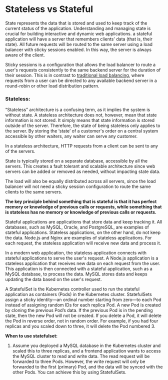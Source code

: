 # Stateless vs Stateful

State represents the data that is stored and used to keep track of the current status of the application. Understanding and managing state is crucial for building interactive and dynamic web applications. a stateful application will have a server that remembers clients' data (that is, their state). All future requests will be routed to the same server using a load balancer with sticky sessions enabled. In this way, the server is always aware of the client.

Sticky sessions is a configuration that allows the load balancer to route a user's requests consistently to the same backend server for the duration of their session. This is in contrast to [traditional load balancing](https://lightcloud.substack.com/i/102200211/load-balancing-explained), where requests from a user can be directed to any available backend server in a round-robin or other load distribution pattern.

### Stateless:

“Stateless” architecture is a confusing term, as it implies the system is without state. A stateless architecture does not, however, mean that state information is not stored. It simply means that state information is stored outside of the server. Therefore, the state of being stateless only applies to the server. By storing the ‘state’ of a customer's order on a central system accessible by other waiters, any waiter can serve any customer.

In a stateless architecture, HTTP requests from a client can be sent to any of the servers.

State is typically stored on a separate database, accessible by all the servers. This creates a fault tolerant and scalable architecture since web servers can be added or removed as needed, without impacting state data.

The load will also be equally distributed across all servers, since the load balancer will not need a sticky session configuration to route the same clients to the same servers.

**The key principle behind something that is stateful is that it has perfect memory or knowledge of previous calls or requests, while something that is stateless has no memory or knowledge of previous calls or requests.**

Stateful applications are applications that store data and keep tracking it. All databases, such as MySQL, Oracle, and PostgreSQL, are examples of stateful applications. Stateless applications, on the other hand, do not keep the data. Node.js and Nginx are examples of stateless applications. For each request, the stateless application will receive new data and process it.

In a modern web application, the stateless application connects with stateful applications to serve the user's request. A Node.js application is a stateless application that receives new data on each request from the user. This application is then connected with a stateful application, such as a MySQL database, to process the data. MySQL stores data and keeps updating the data based on the user's request.

A StatefulSet is the Kubernetes controller used to run the stateful application as containers (Pods) in the Kubernetes cluster. StatefulSets assign a sticky identity—an ordinal number starting from zero—to each Pod instead of assigning random IDs for each replica Pod. A new Pod is created by cloning the previous Pod’s data. If the previous Pod is in the pending state, then the new Pod will not be created. If you delete a Pod, it will delete the Pod in reverse order, not in random order. For example, if you had four replicas and you scaled down to three, it will delete the Pod numbered 3.

**When to use statefulset:**
1. Assume you deployed a MySQL database in the Kubernetes cluster and scaled this to three replicas, and a frontend application wants to access the MySQL cluster to read and write data. The read request will be forwarded to three Pods. However, the write request will only be forwarded to the first (primary) Pod, and the data will be synced with the other Pods. You can achieve this by using StatefulSets.